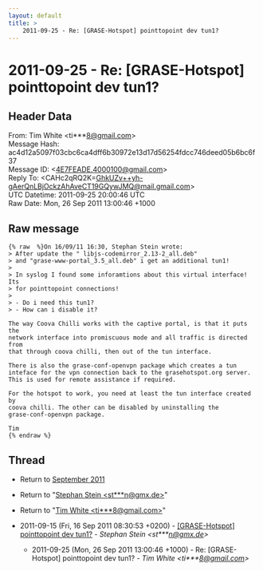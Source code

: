 ```yaml
---
layout: default
title: >
    2011-09-25 - Re: [GRASE-Hotspot] pointtopoint dev tun1?
---
```


# 2011-09-25 - Re: [GRASE-Hotspot] pointtopoint dev tun1?

## Header Data

From: Tim White \<ti***8@gmail.com\><br>
Message Hash: ac4d12a5097f03cbc6ca4dff6b30972e13d17d56254fdcc746deed05b6bc6f37<br>
Message ID: \<4E7FEADE.4000100@gmail.com\><br>
Reply To: \<CAHc2qRQ2K=GhkUZv++yh-gAerQnLBjOckzAhAveCT19GQywJMQ@mail.gmail.com\><br>
UTC Datetime: 2011-09-25 20:00:46 UTC<br>
Raw Date: Mon, 26 Sep 2011 13:00:46 +1000<br>

## Raw message

```
{% raw  %}On 16/09/11 16:30, Stephan Stein wrote:
> After update the " libjs-codemirror_2.13-2_all.deb" 
> and "grase-www-portal_3.5_all.deb" i get an additional tun1!
>
> In syslog I found some inforamtions about this virtual interface! Its 
> for pointtopoint connections!
>
> - Do i need this tun1?
> - How can i disable it?

The way Coova Chilli works with the captive portal, is that it puts the 
network interface into promiscuous mode and all traffic is directed from 
that through coova chilli, then out of the tun interface.

There is also the grase-conf-openvpn package which creates a tun 
inteface for the vpn connection back to the grasehotspot.org server. 
This is used for remote assistance if required.

For the hotspot to work, you need at least the tun interface created by 
coova chilli. The other can be disabled by uninstalling the 
grase-conf-openvpn package.

Tim
{% endraw %}
```

## Thread

+ Return to [September 2011](/archive/2011/09)

+ Return to "[Stephan Stein <st***n<span>@</span>gmx.de>](/authors/st___n_at_gmx_de)"
+ Return to "[Tim White <ti***8<span>@</span>gmail.com>](/authors/ti___8_at_gmail_com)"

+ 2011-09-15 (Fri, 16 Sep 2011 08:30:53 +0200) - [[GRASE-Hotspot] pointtopoint dev tun1?](/archive/2011/09/d6d5caf21b524e222fbc67a242ef937cc6c0465a8ddba7eaaa41859be5d639d9) - _Stephan Stein \<st***n@gmx.de\>_
  + 2011-09-25 (Mon, 26 Sep 2011 13:00:46 +1000) - Re: [GRASE-Hotspot] pointtopoint dev tun1? - _Tim White \<ti***8@gmail.com\>_

